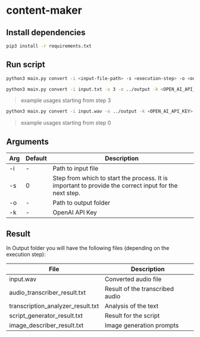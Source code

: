 # content-maker

## Install dependencies

```sh
pip3 install -r requirements.txt
```

## Run script

```sh
python3 main.py convert -i <input-file-path> -s <execution-step> -o <output-folder> -k <OPEN_AI_API_KEY>
```


```sh
python3 main.py convert -i input.txt -s 3 -o ../output -k <OPEN_AI_API_KEY>
```
> example usages starting from step 3


```sh
python3 main.py convert -i input.wav -o ../output -k <OPEN_AI_API_KEY>
```
> example usages starting from step 0


## Arguments

| Arg | Default |  Description |
| --- | --- | --- |
| -i | - | Path to input file |
| -s | 0 | Step from which to start the process. It is important to provide the correct input for the next step. |
| -o | - | Path to output folder |
| -k | -| OpenAI API Key |


## Result
In Output folder you will have the following files (depending on the execution step):

| File                              | Description                       |
| --------------------------------- | --------------------------------- |
| input.wav                         | Converted audio file      |
| audio_transcriber_result.txt      | Result of the transcribed audio |
| transcription_analyzer_result.txt | Analysis of the text      |
| script_generator_result.txt       | Result for the script       |
| image_describer_result.txt        | Image generation prompts        |

